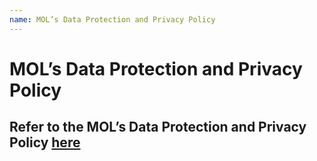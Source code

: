 ```yaml
---
name: MOL’s Data Protection and Privacy Policy
---
```


# MOL’s Data Protection and Privacy Policy

##  Refer to the MOL’s Data Protection and Privacy Policy [here](http://emarineonline.com)